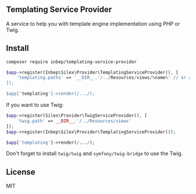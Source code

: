 Templating Service Provider
---------------------------
A service to help you with template engine implementation using PHP or Twig.

Install
-------
```bash
composer require inbep/templating-service-provider
```

```php
$app->register(Inbep\Silex\Provider\TemplatingServiceProvider(), [
    'templating.paths' => '__DIR__.'/../Resources/views/%name%' // or an array
]);

$app['templating']->render(/.../);
```

If you want to use Twig:
```php
$app->register(Silex\Provider\TwigServiceProvider(), [
    'twig.path' => __DIR__.'/../Resources/views'
]);
$app->register(Inbep\Silex\Provider\TemplatingServiceProvider());

$app['templating']->render(/.../);
```

Don't forget to install `twig/twig` and `symfony/twig-bridge` to use the Twig.

License
-------
MIT
